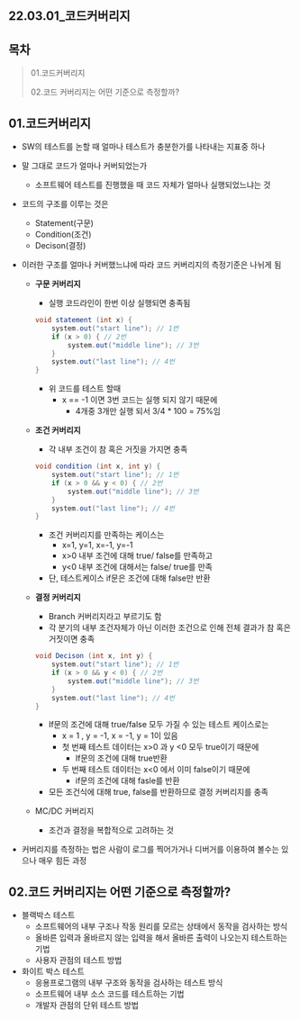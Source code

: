 ## 22.03.01_코드커버리지

## 목차

>01.코드커버리지
>
>02.코드 커버리지는 어떤 기준으로 측정할까?

## 01.코드커버리지

- SW의 테스트를 논할 때 얼마나 테스트가 충분한가를 나타내는 지표중 하나

- 말 그대로 코드가 얼마나 커버되었는가

  - 소프트웨어 테스트를 진행했을 때 코드 자체가 얼마나 실행되었느냐는 것

- 코드의 구조를 이루는 것은

  - Statement(구문)
  - Condition(조건)
  - Decison(결정)

- 이러한 구조를 얼마나 커버했느냐에 따라 코드 커버리지의 측정기준은 나뉘게 됨

  - **구문 커버리지**

    - 실행 코드라인이 한번 이상 실행되면 충족됨

    ```csharp
    void statement (int x) {
        system.out("start line"); // 1번
        if (x > 0) { // 2번
            system.out("middle line"); // 3번
        }
        system.out("last line"); // 4번
    }
    ```

    - 위 코드를 테스트 할때
      - x == -1 이면 3번 코드는 실행 되지 않기 때문에
        - 4개중 3개만 실행 되서 3/4 * 100 = 75%임

  - **조건 커버리지**

    - 각 내부 조건이 참 혹은 거짓을 가지면 충족

    ```csharp
    void condition (int x, int y) {
        system.out("start line"); // 1번
        if (x > 0 && y < 0) { // 2번
            system.out("middle line"); // 3번
        }
        system.out("last line"); // 4번
    }
    ```

    - 조건 커버리지를 만족하는 케이스는
      - x=1, y=1, x=-1, y=-1 
      - x>0 내부 조건에 대해 true/ false를 만족하고 
      - y<0 내부 조건에 대해서는 false/ true를 만족
    - 단, 테스트케이스 if문은 조건에 대해 false만 반환

  - **결정 커버리지**

    - Branch 커버리지라고 부르기도 함
    - 각 분기의 내부 조건자체가 아닌 이러한 조건으로 인해 전체 결과가 참 혹은 거짓이면 충족

    ```csharp
    void Decison (int x, int y) {
        system.out("start line"); // 1번
        if (x > 0 && y < 0) { // 2번
            system.out("middle line"); // 3번
        }
        system.out("last line"); // 4번
    }
    ```

    - If문의 조건에 대해 true/false 모두 가질 수 있는 테스트 케이스로는 
      - x = 1 , y = -1, x = -1, y = 1이 있음
      - 첫 번째 테스트 데이터는 x>0 과 y <0 모두 true이기 때문에 
        - If문의 조건에 대해 true반환
      - 두 번째 테스트 데이터는 x<0 에서 이미 false이기 때문에 
        - if문의 조건에 대해 fasle를 반환
    - 모든 조건식에 대해 true, false를 반환하므로 결정 커버리지를 충족

  - MC/DC 커버리지

    - 조건과 결정을 복합적으로 고려하는 것

- 커버리지를 측정하는 법은 사람이 로그를 찍어가거나 디버거를 이용하여 볼수는 있으나 매우 힘든 과정

## 02.코드 커버리지는 어떤 기준으로 측정할까?

- 블랙박스 테스트
  - 소프트웨어의 내부 구조나 작동 원리를 모르는 상태에서 동작을 검사하는 방식
  - 올바른 입력과 올바르지 않는 입력을 해서 올바른 출력이 나오는지 테스트하는 기법
  - 사용자 관점의 테스트 방법
- 화이트 박스 테스트
  - 응용프로그램의 내부 구조와 동작을 검사하는 테스트 방식
  - 소프트웨어 내부 소스 코드를 테스트하는 기법
  - 개발자 관점의 단위 테스트 방법